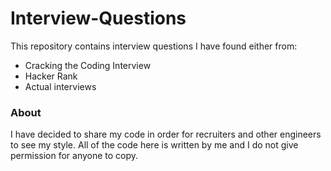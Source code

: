 # Interview-Questions
This repository contains interview questions I have found either from:
  - Cracking the Coding Interview
  - Hacker Rank
  - Actual interviews
  
  ### About
  I have decided to share my code in order for recruiters and other engineers to see my style. All of the code here is written by me
  and I do not give permission for anyone to copy.
